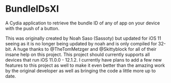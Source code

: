 BundleIDsXI
===========

A Cydia application to retrieve the bundle ID of any of app on your device with the push of a button.

This was originally created by Noah Saso (Sassoty) but updated for iOS 11 seeing as it is no longer being updated by noah and is only compiled for 32-bit. A huge thanks to @TheTomMetzger and @Skittyblock for all of their insane help on this project. This project should currently supports all devices that run iOS 11.0.0 - 12.1.2. I currently have plans to add a few new features to this project as well to make it even better than the amazing work by the original developer as well as bringing the code a little more up to date.
